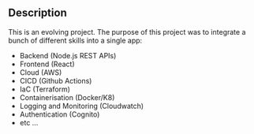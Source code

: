## Description

This is an evolving project. The purpose of this project was to integrate a bunch of different skills into a single app:
- Backend (Node.js REST APIs)
- Frontend (React)
- Cloud (AWS)
- CICD (Github Actions)
- IaC (Terraform)
- Containerisation (Docker/K8)
- Logging and Monitoring (Cloudwatch)
- Authentication (Cognito)
- etc ...